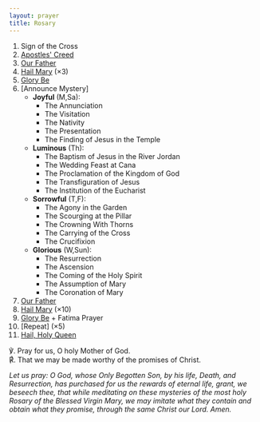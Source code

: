 ```yaml
---
layout: prayer
title: Rosary
---
```

1. Sign of the Cross
2. [Apostles' Creed](/prayers/apostles-creed/)
3. [Our Father](/prayers/pater-noster/)
4. [Hail Mary](/prayers/ave-maria/) (×3)
5. [Glory Be](/prayers/gloria-patri/)
6. [Announce Mystery]
	- **Joyful** (M,Sa):
		- The Annunciation
		- The Visitation
		- The Nativity
		- The Presentation
		- The Finding of Jesus in the Temple
	- **Luminous** (Th):
		- The Baptism of Jesus in the River Jordan
		- The Wedding Feast at Cana
		- The Proclamation of the Kingdom of God
		- The Transfiguration of Jesus
		- The Institution of the Eucharist
	- **Sorrowful** (T,F):
		- The Agony in the Garden
		- The Scourging at the Pillar
		- The Crowning With Thorns
		- The Carrying of the Cross
		- The Crucifixion
	- **Glorious** (W,Sun):
		- The Resurrection
		- The Ascension
		- The Coming of the Holy Spirit
		- The Assumption of Mary
		- The Coronation of Mary
7. [Our Father](/prayers/pater-noster/)
8. [Hail Mary](/prayers/ave-maria/) (×10)
9. [Glory Be](/prayers/gloria-patri/) + Fatima Prayer
10. [Repeat] (×5)
11. [Hail, Holy Queen](/prayers/salve-regina/)

℣. Pray for us, O holy Mother of God.  
℟. That we may be made worthy of the promises of Christ.

*Let us pray: O God, whose Only Begotten Son, by his life, Death, and Resurrection, has purchased for us the rewards of eternal life, grant, we beseech thee, that while meditating on these mysteries of the most holy Rosary of the Blessed Virgin Mary, we may imitate what they contain and obtain what they promise, through the same Christ our Lord. Amen.*